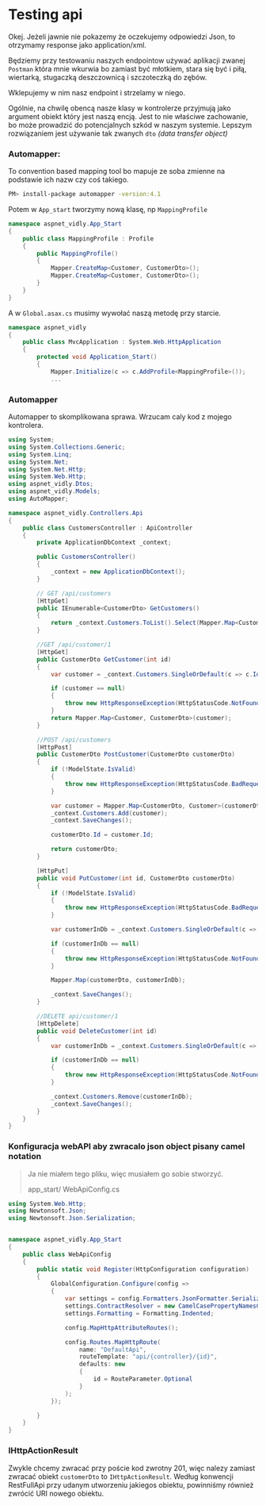 # Testing api

Okej. Jeżeli jawnie nie pokazemy że oczekujemy odpowiedzi Json, to otrzymamy response jako application/xml.

Będziemy przy testowaniu naszych endpointow używać aplikacji zwanej `Postman` która mnie wkurwia bo zamiast być młotkiem, stara się być i piłą, wiertarką, stugaczką deszczownicą i szczoteczką do zębów.

Wklepujemy w nim nasz endpoint i strzelamy w niego.

Ogólnie, na chwilę obencą nasze klasy w kontrolerze przyjmują jako argument obiekt który jest naszą encją. Jest to nie właściwe zachowanie, bo może prowadzić do potencjalnych szkód w naszym systemie. Lepszym rozwiązaniem jest używanie tak zwanych `dto` *(data transfer object)* 

### Automapper:

To convention based mapping tool bo mapuje ze soba zmienne na podstawie ich nazw czy coś takiego.

```bash
PM> install-package automapper -version:4.1
```

Potem w `App_start` tworzymy nową klasę, np `MappingProfile`

```csharp
namespace aspnet_vidly.App_Start
{
    public class MappingProfile : Profile
    {
        public MappingProfile()
        {
            Mapper.CreateMap<Customer, CustomerDto>();
            Mapper.CreateMap<Customer, CustomerDto>();
        }
    }
}
```

A w `Global.asax.cs` musimy wywołać naszą metodę przy starcie.

```csharp
namespace aspnet_vidly
{
    public class MvcApplication : System.Web.HttpApplication
    {
        protected void Application_Start()
        {
            Mapper.Initialize(c => c.AddProfile<MappingProfile>());
            ...
```

### Automapper 

Automapper to skomplikowana sprawa. Wrzucam caly kod z mojego kontrolera.

```csharp
using System;
using System.Collections.Generic;
using System.Linq;
using System.Net;
using System.Net.Http;
using System.Web.Http;
using aspnet_vidly.Dtos;
using aspnet_vidly.Models;
using AutoMapper;

namespace aspnet_vidly.Controllers.Api
{
    public class CustomersController : ApiController
    {
        private ApplicationDbContext _context;

        public CustomersController()
        {
            _context = new ApplicationDbContext();
        }

        // GET /api/customers
        [HttpGet]
        public IEnumerable<CustomerDto> GetCustomers()
        {
            return _context.Customers.ToList().Select(Mapper.Map<Customer,CustomerDto>);
        }

        //GET /api/customer/1
        [HttpGet]
        public CustomerDto GetCustomer(int id)
        {
            var customer = _context.Customers.SingleOrDefault(c => c.Id == id);

            if (customer == null)
            {
                throw new HttpResponseException(HttpStatusCode.NotFound);
            }
            return Mapper.Map<Customer, CustomerDto>(customer);
        }

        //POST /api/customers
        [HttpPost]
        public CustomerDto PostCustomer(CustomerDto customerDto)
        {
            if (!ModelState.IsValid)
            {
                throw new HttpResponseException(HttpStatusCode.BadRequest);
            }

            var customer = Mapper.Map<CustomerDto, Customer>(customerDto);
            _context.Customers.Add(customer);
            _context.SaveChanges();

            customerDto.Id = customer.Id;

            return customerDto;
        }

        [HttpPut]
        public void PutCustomer(int id, CustomerDto customerDto)
        {
            if (!ModelState.IsValid)
            {
                throw new HttpResponseException(HttpStatusCode.BadRequest);
            }

            var customerInDb = _context.Customers.SingleOrDefault(c => c.Id == id);

            if (customerInDb == null)
            {
                throw new HttpResponseException(HttpStatusCode.NotFound);
            }

            Mapper.Map(customerDto, customerInDb);

            _context.SaveChanges();
        }

        //DELETE api/customer/1
        [HttpDelete]
        public void DeleteCustomer(int id)
        {
            var customerInDb = _context.Customers.SingleOrDefault(c => c.Id == id);

            if (customerInDb == null)
            {
                throw new HttpResponseException(HttpStatusCode.NotFound);
            }

            _context.Customers.Remove(customerInDb);
            _context.SaveChanges();
        }
    }
}

```

### Konfiguracja webAPI aby zwracalo json object pisany camel notation

> Ja nie miałem tego pliku, więc musiałem go sobie stworzyć. 
>
> app_start/ WebApiConfig.cs

```csharp
using System.Web.Http;
using Newtonsoft.Json;
using Newtonsoft.Json.Serialization;


namespace aspnet_vidly.App_Start
{
    public class WebApiConfig
    {
        public static void Register(HttpConfiguration configuration)
        {
            GlobalConfiguration.Configure(config =>
            {
                var settings = config.Formatters.JsonFormatter.SerializerSettings;
                settings.ContractResolver = new CamelCasePropertyNamesContractResolver();
                settings.Formatting = Formatting.Indented;

                config.MapHttpAttributeRoutes();

                config.Routes.MapHttpRoute(
                    name: "DefaultApi",
                    routeTemplate: "api/{controller}/{id}",
                    defaults: new
                    {
                        id = RouteParameter.Optional
                    }
                );
            });

        }
    }
}
```

### IHttpActionResult

Zwykle chcemy zwracać przy poście kod zwrotny 201, więc nalezy zamiast zwracać obiekt `customerDto` to `IHttpActionResult`. Według konwencji RestFullApi przy udanym utworzeniu jakiegos obiektu, powinniśmy również zwrócić URI nowego obiektu. 